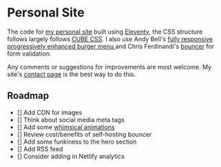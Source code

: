 # Personal Site

The code for [my personal site](https://www.dwhenson.com/) built using [Eleventy](https://www.11ty.dev/), the CSS structure follows largely follows [CUBE CSS](https://cube.fyi/). I also use Andy Bell's [fully responsive progressively enhanced burger menu ](https://piccalil.li/tutorial/build-a-fully-responsive-progressively-enhanced-burger-menu/) and Chris Ferdinandi's [bouncer](https://github.com/cferdinandi/bouncer) for form validation.

Any comments or suggestions for improvements are most welcome. My site's [contact page](https://dwhenson.com/contact/) is the best way to do this.

## Roadmap

- [] Add CDN for images
- [] Think about social media meta tags
- [] Add some [whimsical animations](https://css-tricks.com/a-handy-little-system-for-animated-entrances-in-css/)
- [] Review cost/benefits of self-hosting bouncer
- [] Add some funkiness to the hero section
- [] Add RSS feed
- [] Consider adding in Netlify analytics
